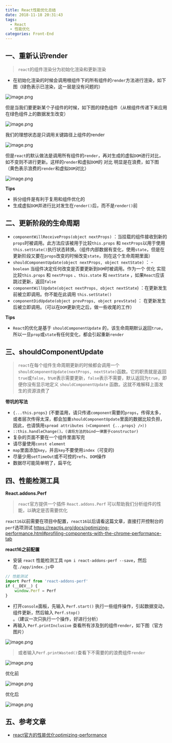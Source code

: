 ```yaml
---
title: React性能优化总结
date: 2018-11-18 20:31:43
tags: 
  - React
  - 性能优化
categories: Front-End
---
```


## 一、重新认识render

> `react`的组件渲染分为初始化渲染和更新渲染

- 在初始化渲染的时候会调用根组件下的所有组件的`render`方法进行渲染，如下图（绿色表示已渲染，这一层是没有问题的）

![image.png](https://upload-images.jianshu.io/upload_images/1480597-4e5f48026fa614e5.png?imageMogr2/auto-orient/strip%7CimageView2/2/w/1240)


但是当我们要更新某个子组件的时候，如下图的绿色组件（从根组件传递下来应用在绿色组件上的数据发生改变）

![image.png](https://upload-images.jianshu.io/upload_images/1480597-45420a0ffcf40571.png?imageMogr2/auto-orient/strip%7CimageView2/2/w/1240)

我们的理想状态是只调用关键路径上组件的render

![image.png](https://upload-images.jianshu.io/upload_images/1480597-ebe9c0d2a929600f.png?imageMogr2/auto-orient/strip%7CimageView2/2/w/1240)

但是`react`的默认做法是调用所有组件的`render`，再对生成的虚拟`DOM`进行对比，如不变则不进行更新。这样的`render`和虚拟`DOM`的 对比 明显是在浪费，如下图（黄色表示浪费的`render`和虚拟`DOM`对比）

![image.png](https://upload-images.jianshu.io/upload_images/1480597-5bc0acef05010da5.png?imageMogr2/auto-orient/strip%7CimageView2/2/w/1240)

**Tips**

- 拆分组件是有利于复用和组件优化的
- 生成虚拟`DOM`并进行比对发生在`render()`后，而不是`render()`前

## 二、更新阶段的生命周期

- `componentWillReceiveProps(object nextProps)` ：当挂载的组件接收到新的`props`时被调用。此方法应该被用于比较`this.props` 和 `nextProps`以用于使用`this.setState()`执行状态转换。（组件内部数据有变化，使用`state`，但是在更新阶段又要在`props`改变的时候改变`state`，则在这个生命周期里面）
- `shouldComponentUpdate(object nextProps, object nextState)` ： -`boolean` 当组件决定任何改变是否要更新到`DOM`时被调用。作为一个 优化 实现比较`this.props` 和 `nextProps` 、`this.state` 和 `nextState` ，如果`React`应该跳过更新，返回`false`
- `componentWillUpdate(object nextProps, object nextState`) ：在更新发生前被立即调用。你不能在此调用 `this.setState()`
- `componentDidUpdate(object prevProps, object prevState`) ： 在更新发生后被立即调用。（可以在`DOM`更新完之后，做一些收尾的工作）

**Tips**

- `React`的优化是基于 `shouldComponentUpdate` 的，该生命周期默认返回`true`，所以一旦`prop`或`state`有任何变化，都会引起重新`render`

## 三、shouldComponentUpdate

> `react`在每个组件生命周期更新的时候都会调用一个`shouldComponentUpdate(nextProps, nextState)`函数。它的职责就是返回`true`或`false`，true表示需要更新，`false`表示不需要，默认返回为`true`，即便你没有显示地定义 `shouldComponentUpdate` 函数。这就不难解释上面发生的资源浪费了

**带坑的写法**

- `{...this.props}` (不要滥用，请只传递`component`需要的`props`，传得太多，或者层次传得太深，都会加重`shouldComponentUpdate`里面的数据比较负担，因此，也请慎用`spread attributes（<Component {...props} />）)`
- `::this.handleChange()。(请将方法的bind一律置于constructor)`
- 复杂的页面不要在一个组件里面写完
- 请尽量使用`const element`
- `map`里面添加`key`，并且`key`不要使用`index`（可变的)
- 尽量少用`setTimeOut`或不可控的`refs`、`DOM`操作
- 数据尽可能简单明了，扁平化

## 四、性能检测工具

**React.addons.Perf**

> `react`官方提供一个插件 `React.addons.Perf` 可以帮助我们分析组件的性能，以确定是否需要优化

`react16`以前需要在项目中配置，`react16`以后请看这篇文章，直接打开控制台的`perf`选项测试 https://reactjs.org/docs/optimizing-performance.html#profiling-components-with-the-chrome-performance-tab

**react16之前配置**

- 安装 `react` 性能检测工具 `npm i react-addons-perf --save`，然后在`./app/index.js`中

```javascript
// 性能测试
import Perf from 'react-addons-perf'
if (__DEV__) {
    window.Perf = Perf
}
```

- 打开`console`面板，先输入 `Perf.start()` 执行一些组件操作，引起数据变动，组件更新，然后输入 `Perf.stop()` 。（建议一次只执行一个操作，好进行分析）
- 再输入 `Perf.printInclusive` 查看所有涉及到的组件`render`，如下图（官方图片）

![image.png](https://upload-images.jianshu.io/upload_images/1480597-d922b251e7fee2e7.png?imageMogr2/auto-orient/strip%7CimageView2/2/w/1240)


> 或者输入`Perf.printWasted()`查看下不需要的的浪费组件`render`

![image.png](https://upload-images.jianshu.io/upload_images/1480597-c3e18e5d32c9cf13.png?imageMogr2/auto-orient/strip%7CimageView2/2/w/1240)


优化前

![image.png](https://upload-images.jianshu.io/upload_images/1480597-4adbca1f43f43ae1.png?imageMogr2/auto-orient/strip%7CimageView2/2/w/1240)

优化后

![image.png](https://upload-images.jianshu.io/upload_images/1480597-bcd5da4271d03439.png?imageMogr2/auto-orient/strip%7CimageView2/2/w/1240)


## 五、参考文章

- [react官方的性能优化optimizing-performance](https://reactjs.org/docs/optimizing-performance.html#profiling-components-with-the-chrome-performance-tab)


